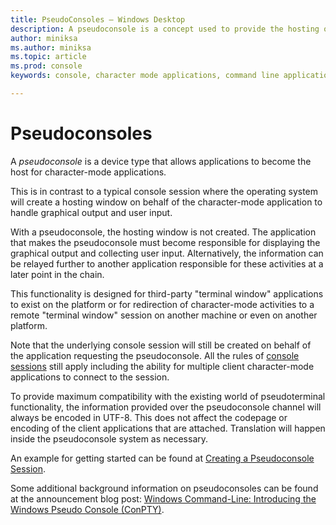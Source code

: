 ```yaml
---
title: PseudoConsoles – Windows Desktop 
description: A pseudoconsole is a concept used to provide the hosting or servicing aspect of a character-mode application.
author: miniksa
ms.author: miniksa
ms.topic: article
ms.prod: console
keywords: console, character mode applications, command line applications, terminal applications, console api, conpty, pseudoconsole

---
```


# Pseudoconsoles

A *pseudoconsole* is a device type that allows applications to become the host for character-mode applications. 

This is in contrast to a typical console session where the operating system will create a hosting window on behalf of the character-mode application to handle graphical output and user input.

With a pseudoconsole, the hosting window is not created. The application that makes the pseudoconsole must become responsible for displaying the graphical output and collecting user input. Alternatively, the information can be relayed further to another application responsible for these activities at a later point in the chain.

This functionality is designed for third-party "terminal window" applications to exist on the platform or for redirection of character-mode activities to a remote "terminal window" session on another machine or even on another platform.

Note that the underlying console session will still be created on behalf of the application requesting the pseudoconsole. All the rules of [console sessions](consoles.md) still apply including the ability for multiple client character-mode applications to connect to the session.

To provide maximum compatibility with the existing world of  pseudoterminal functionality, the information provided over the pseudoconsole channel will always be encoded in UTF-8. This does not affect the codepage or encoding of the client applications that are attached. Translation will happen inside the pseudoconsole system as necessary.

An example for getting started can be found at [Creating a Pseudoconsole Session](creating-a-pseudoconsole-session.md).

Some additional background information on pseudoconsoles can be found at the announcement blog post: [Windows Command-Line: Introducing the Windows Pseudo Console (ConPTY)](https://blogs.msdn.microsoft.com/commandline/2018/08/02/windows-command-line-introducing-the-windows-pseudo-console-conpty/).
